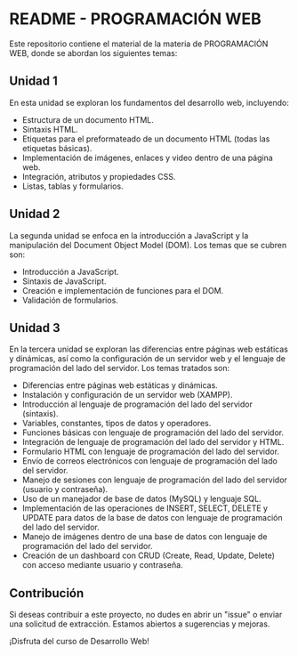 # README - PROGRAMACIÓN WEB

Este repositorio contiene el material de la materia de PROGRAMACIÓN WEB, donde se abordan los siguientes temas:

## Unidad 1

En esta unidad se exploran los fundamentos del desarrollo web, incluyendo:

- Estructura de un documento HTML.
- Sintaxis HTML.
- Etiquetas para el preformateado de un documento HTML (todas las etiquetas básicas).
- Implementación de imágenes, enlaces y video dentro de una página web.
- Integración, atributos y propiedades CSS.
- Listas, tablas y formularios.

## Unidad 2

La segunda unidad se enfoca en la introducción a JavaScript y la manipulación del Document Object Model (DOM). Los temas que se cubren son:

- Introducción a JavaScript.
- Sintaxis de JavaScript.
- Creación e implementación de funciones para el DOM.
- Validación de formularios.

## Unidad 3

En la tercera unidad se exploran las diferencias entre páginas web estáticas y dinámicas, así como la configuración de un servidor web y el lenguaje de programación del lado del servidor. Los temas tratados son:

- Diferencias entre páginas web estáticas y dinámicas.
- Instalación y configuración de un servidor web (XAMPP).
- Introducción al lenguaje de programación del lado del servidor (sintaxis).
- Variables, constantes, tipos de datos y operadores.
- Funciones básicas con lenguaje de programación del lado del servidor.
- Integración de lenguaje de programación del lado del servidor y HTML.
- Formulario HTML con lenguaje de programación del lado del servidor.
- Envío de correos electrónicos con lenguaje de programación del lado del servidor.
- Manejo de sesiones con lenguaje de programación del lado del servidor (usuario y contraseña).
- Uso de un manejador de base de datos (MySQL) y lenguaje SQL.
- Implementación de las operaciones de INSERT, SELECT, DELETE y UPDATE para datos de la base de datos con lenguaje de programación del lado del servidor.
- Manejo de imágenes dentro de una base de datos con lenguaje de programación del lado del servidor.
- Creación de un dashboard con CRUD (Create, Read, Update, Delete) con acceso mediante usuario y contraseña.

## Contribución

Si deseas contribuir a este proyecto, no dudes en abrir un "issue" o enviar una solicitud de extracción. Estamos abiertos a sugerencias y mejoras.

¡Disfruta del curso de Desarrollo Web!
